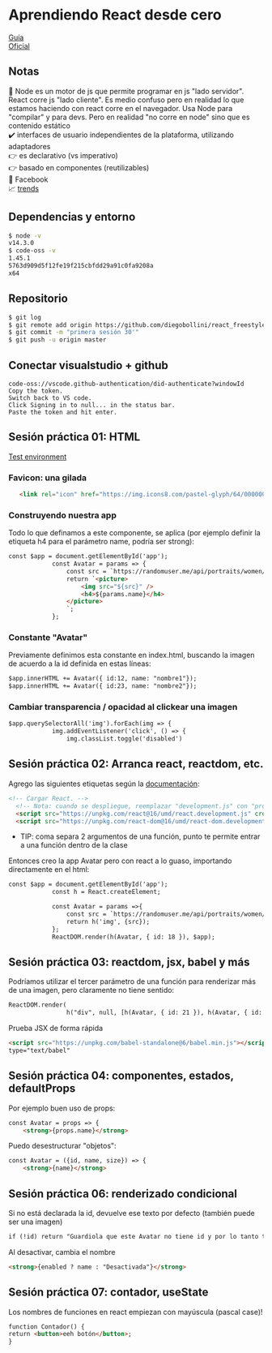 # Aprendiendo React desde cero
[Guía](https://www.youtube.com/watch?v=T_j60n1zgu0&feature=youtu.be)\
[Oficial](https://es.reactjs.org/)

## Notas
🤔 Node es un motor de js que permite programar en js "lado servidor". React corre js "lado cliente". Es medio confuso pero en realidad lo que  estamos haciendo con react corre en el navegador. Usa Node para "compilar" y para devs. Pero en realidad "no corre en node" sino que es contenido estático\
✔️ interfaces de usuario independientes de la plataforma, utilizando adaptadores\
👉 es declarativo (vs imperativo)\
👉 basado en componentes (reutilizables)\
👻 Facebook\
📈 [trends](https://www.npmtrends.com/angular-vs-react-vs-vue)

## Dependencias y entorno
```sh
$ node -v
v14.3.0
$ code-oss -v
1.45.1
5763d909d5f12fe19f215cbfdd29a91c0fa9208a
x64
```

## Repositorio
```sh
$ git log
$ git remote add origin https://github.com/diegobollini/react_freestyle.git
$ git commit -m "primera sesión 30'"
$ git push -u origin master
```

## Conectar visualstudio + github
```
code-oss://vscode.github-authentication/did-authenticate?windowId
Copy the token.
Switch back to VS code.
Click Signing in to null... in the status bar.
Paste the token and hit enter.
```

## Sesión práctica 01: HTML
[Test environment](https://diegobollini.github.io/react_freestyle/)

### Favicon: una gilada
 ```html
    <link rel="icon" href="https://img.icons8.com/pastel-glyph/64/000000/monitor.png">
```

### Construyendo nuestra app
Todo lo que definamos a este componente, se aplica (por ejemplo definir la etiqueta h4 para el parámetro name, podría ser strong):
```html
const $app = document.getElementById('app');
            const Avatar = params => {
                const src = `https://randomuser.me/api/portraits/women/${params.id}.jpg`;
                return `<picture>
                    <img src="${src}" />
                    <h4>${params.name}</h4>
                </picture>
                `;
            };
```

### Constante "Avatar"
Previamente definimos esta constante en index.html, buscando la imagen de acuerdo a la id definida en estas líneas:
```html
$app.innerHTML += Avatar({ id:12, name: "nombre1"});
$app.innerHTML += Avatar({ id:23, name: "nombre2"});
```

### Cambiar transparencia / opacidad al clickear una imagen
```html
$app.querySelectorAll('img').forEach(img => {
            img.addEventListener('click', () => {
                img.classList.toggle('disabled')
```

## Sesión práctica 02: Arranca react, reactdom, etc.
Agrego las siguientes etiquetas según la [documentación](https://es.reactjs.org/docs/add-react-to-a-website.html#step-2-add-the-script-tags):

```html
<!-- Cargar React. -->
  <!-- Nota: cuando se despliegue, reemplazar "development.js" con "production.min.js". -->
  <script src="https://unpkg.com/react@16/umd/react.development.js" crossorigin></script> #librería "base" de react
  <script src="https://unpkg.com/react-dom@16/umd/react-dom.development.js" crossorigin></script> #para que react funcione en el navegador
```
- TIP: coma separa 2 argumentos de una función, punto te permite entrar a una función dentro de la clase

Entonces creo la app Avatar pero con react a lo guaso, importando directamente en el html:
```html
const $app = document.getElementById('app');
            const h = React.createElement;

            const Avatar = params =>{
                const src = `https://randomuser.me/api/portraits/women/${params.id}.jpg`;
                return h('img', {src});
            };
            ReactDOM.render(h(Avatar, { id: 18 }), $app);
```

## Sesión práctica 03: reactdom, jsx, babel y más
Podríamos utilizar el tercer parámetro de una función para renderizar más de una imagen, pero claramente no tiene sentido:
```html
ReactDOM.render(
                h("div", null, [h(Avatar, { id: 21 }), h(Avatar, { id: 24 })]),$app);
```

Prueba JSX de forma rápida
```html
<script src="https://unpkg.com/babel-standalone@6/babel.min.js"></script>
type="text/babel"
```

## Sesión práctica 04: componentes, estados, defaultProps
Por ejemplo buen uso de props:
```html
const Avatar = props => {
    <strong>{props.name}</strong>
```
Puedo desestructurar "objetos":
```html
const Avatar = ({id, name, size}) => {
    <strong>{name}</strong>
```

## Sesión práctica 06: renderizado condicional
Si no está declarada la id, devuelve ese texto por defecto (también puede ser una imagen)
```html
if (!id) return "Guardiola que este Avatar no tiene id y por lo tanto tampoco imagen";
```

Al desactivar, cambia el nombre
```html
<strong>{enabled ? name : "Desactivada"}</strong>
```

## Sesión práctica 07: contador, useState
Los nombres de funciones en react empiezan con mayúscula (pascal case)!
```html
function Contador() {
return <button>eeh botón</button>;
}
```
